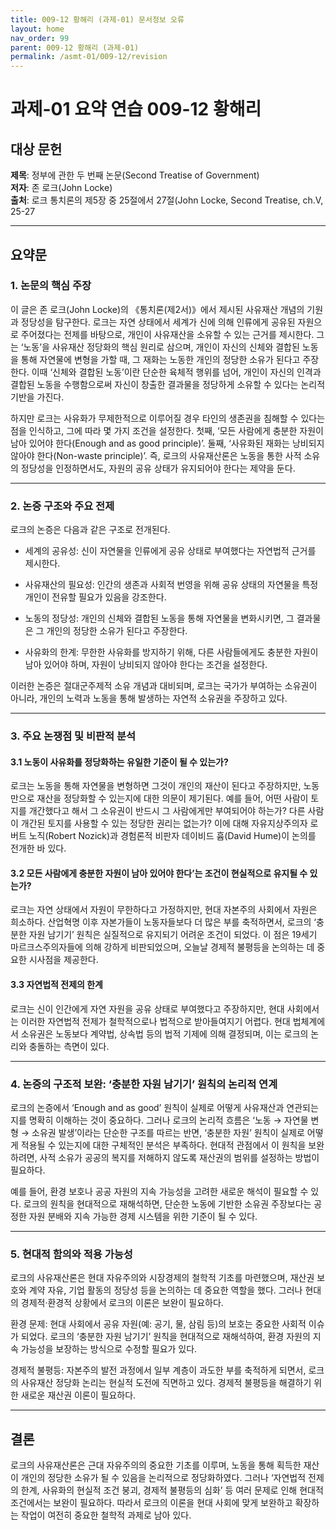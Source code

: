 ```yaml
---
title: 009-12 황해리 (과제-01) 문서정보 오류
layout: home
nav_order: 99
parent: 009-12 황해리 (과제-01)
permalink: /asmt-01/009-12/revision
---
```


# 과제-01 요약 연습 009-12 황해리

## 대상 문헌  
**제목**: 정부에 관한 두 번째 논문(Second Treatise of Government)  
**저자**: 존 로크(John Locke)  
**출처**: 로크 통치론의 제5장 중 25절에서 27절(John Locke, Second Treatise, ch.V, 25-27  

---

## **요약문**

### **1. 논문의 핵심 주장** 

이 글은 존 로크(John Locke)의 《통치론(제2서)》에서 제시된 사유재산 개념의 기원과 정당성을 탐구한다. 로크는 자연 상태에서 세계가 신에 의해 인류에게 공유된 자원으로 주어졌다는 전제를 바탕으로, 개인이 사유재산을 소유할 수 있는 근거를 제시한다. 그는 ‘노동’을 사유재산 정당화의 핵심 원리로 삼으며, 개인이 자신의 신체와 결합된 노동을 통해 자연물에 변형을 가할 때, 그 재화는 노동한 개인의 정당한 소유가 된다고 주장한다. 이때 ‘신체와 결합된 노동’이란 단순한 육체적 행위를 넘어, 개인이 자신의 인격과 결합된 노동을 수행함으로써 자신이 창출한 결과물을 정당하게 소유할 수 있다는 논리적 기반을 가진다.

하지만 로크는 사유화가 무제한적으로 이루어질 경우 타인의 생존권을 침해할 수 있다는 점을 인식하고, 그에 따라 몇 가지 조건을 설정한다. 첫째, ‘모든 사람에게 충분한 자원이 남아 있어야 한다(Enough and as good principle)’. 둘째, ‘사유화된 재화는 낭비되지 않아야 한다(Non-waste principle)’. 즉, 로크의 사유재산론은 노동을 통한 사적 소유의 정당성을 인정하면서도, 자원의 공유 상태가 유지되어야 한다는 제약을 둔다.
 
---

### **2. 논증 구조와 주요 전제**

로크의 논증은 다음과 같은 구조로 전개된다.

- 세계의 공유성: 신이 자연물을 인류에게 공유 상태로 부여했다는 자연법적 근거를 제시한다.

- 사유재산의 필요성: 인간의 생존과 사회적 번영을 위해 공유 상태의 자연물을 특정 개인이 전유할 필요가 있음을 강조한다.

- 노동의 정당성: 개인의 신체와 결합된 노동을 통해 자연물을 변화시키면, 그 결과물은 그 개인의 정당한 소유가 된다고 주장한다.

- 사유화의 한계: 무한한 사유화를 방지하기 위해, 다른 사람들에게도 충분한 자원이 남아 있어야 하며, 자원이 낭비되지 않아야 한다는 조건을 설정한다.

이러한 논증은 절대군주제적 소유 개념과 대비되며, 로크는 국가가 부여하는 소유권이 아니라, 개인의 노력과 노동을 통해 발생하는 자연적 소유권을 주장하고 있다.

---

### **3. 주요 논쟁점 및 비판적 분석**

#### **3.1 노동이 사유화를 정당화하는 유일한 기준이 될 수 있는가?**

로크는 노동을 통해 자연물을 변형하면 그것이 개인의 재산이 된다고 주장하지만, 노동만으로 재산을 정당화할 수 있는지에 대한 의문이 제기된다. 예를 들어, 어떤 사람이 토지를 개간했다고 해서 그 소유권이 반드시 그 사람에게만 부여되어야 하는가? 다른 사람이 개간된 토지를 사용할 수 있는 정당한 권리는 없는가? 이에 대해 자유지상주의자 로버트 노직(Robert Nozick)과 경험론적 비판자 데이비드 흄(David Hume)이 논의를 전개한 바 있다.

#### **3.2 모든 사람에게 충분한 자원이 남아 있어야 한다’는 조건이 현실적으로 유지될 수 있는가?**

로크는 자연 상태에서 자원이 무한하다고 가정하지만, 현대 자본주의 사회에서 자원은 희소하다. 산업혁명 이후 자본가들이 노동자들보다 더 많은 부를 축적하면서, 로크의 ‘충분한 자원 남기기’ 원칙은 실질적으로 유지되기 어려운 조건이 되었다. 이 점은 19세기 마르크스주의자들에 의해 강하게 비판되었으며, 오늘날 경제적 불평등을 논의하는 데 중요한 시사점을 제공한다.

#### **3.3 자연법적 전제의 한계**

로크는 신이 인간에게 자연 자원을 공유 상태로 부여했다고 주장하지만, 현대 사회에서는 이러한 자연법적 전제가 철학적으로나 법적으로 받아들여지기 어렵다. 현대 법체계에서 소유권은 노동보다 계약법, 상속법 등의 법적 기제에 의해 결정되며, 이는 로크의 논리와 충돌하는 측면이 있다.

---

### **4. 논증의 구조적 보완: ‘충분한 자원 남기기’ 원칙의 논리적 연계**

로크의 논증에서 ‘Enough and as good’ 원칙이 실제로 어떻게 사유재산과 연관되는지를 명확히 이해하는 것이 중요하다. 그러나 로크의 논리적 흐름은 ‘노동 → 자연물 변형 → 소유권 발생’이라는 단순한 구조를 따르는 반면, ‘충분한 자원’ 원칙이 실제로 어떻게 적용될 수 있는지에 대한 구체적인 분석은 부족하다. 현대적 관점에서 이 원칙을 보완하려면, 사적 소유가 공공의 복지를 저해하지 않도록 재산권의 범위를 설정하는 방법이 필요하다.

예를 들어, 환경 보호나 공공 자원의 지속 가능성을 고려한 새로운 해석이 필요할 수 있다. 로크의 원칙을 현대적으로 재해석하면, 단순한 노동에 기반한 소유권 주장보다는 공정한 자원 분배와 지속 가능한 경제 시스템을 위한 기준이 될 수 있다.

---

### **5. 현대적 함의와 적용 가능성**

로크의 사유재산론은 현대 자유주의와 시장경제의 철학적 기초를 마련했으며, 재산권 보호와 계약 자유, 기업 활동의 정당성 등을 논의하는 데 중요한 역할을 했다. 그러나 현대의 경제적·환경적 상황에서 로크의 이론은 보완이 필요하다.

환경 문제: 현대 사회에서 공유 자원(예: 공기, 물, 삼림 등)의 보호는 중요한 사회적 이슈가 되었다. 로크의 ‘충분한 자원 남기기’ 원칙을 현대적으로 재해석하여, 환경 자원의 지속 가능성을 보장하는 방식으로 수정할 필요가 있다.

경제적 불평등: 자본주의 발전 과정에서 일부 계층이 과도한 부를 축적하게 되면서, 로크의 사유재산 정당화 논리는 현실적 도전에 직면하고 있다. 경제적 불평등을 해결하기 위한 새로운 재산권 이론이 필요하다.

---

## **결론**
로크의 사유재산론은 근대 자유주의의 중요한 기초를 이루며, 노동을 통해 획득한 재산이 개인의 정당한 소유가 될 수 있음을 논리적으로 정당화하였다. 그러나 ‘자연법적 전제의 한계, 사유화의 현실적 조건 붕괴, 경제적 불평등의 심화’ 등 여러 문제로 인해 현대적 조건에서는 보완이 필요하다. 따라서 로크의 이론을 현대 사회에 맞게 보완하고 확장하는 작업이 여전히 중요한 철학적 과제로 남아 있다.
